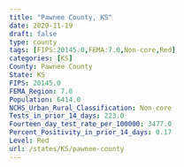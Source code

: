 ```yaml
---
title: "Pawnee County, KS"
date: 2020-11-19
draft: false
type: county
tags: [FIPS:20145.0,FEMA:7.0,Non-core,Red]
categories: [KS]
County: Pawnee County
State: KS
FIPS: 20145.0
FEMA_Region: 7.0
Population: 6414.0
NCHS_Urban_Rural_Classification: Non-core
Tests_in_prior_14_days: 223.0
Fourteen_day_test_rate_per_100000: 3477.0
Percent_Positivity_in_prior_14_days: 0.17
Level: Red
url: /states/KS/pawnee-county
---
```



